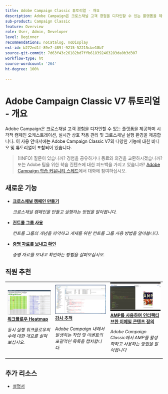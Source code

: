 ```yaml
---
title: Adobe Campaign Classic 튜토리얼 - 개요
description: Adobe Campaign은 크로스채널 고객 경험을 디자인할 수 있는 플랫폼을 제공하며 시각적 캠페인 오케스트레이션, 실시간 상호 작용 관리 및 크로스채널 실행 환경을 제공합니다. 이 사용 안내서에는 Adobe Campaign Standard의 다양한 기능과 성능에 대한 비디오 및 튜토리얼이 포함되어 있습니다.
sub-product: Campaign Classic
feature: Overview
role: User, Admin, Developer
level: Beginner
recommendations: noCatalog, noDisplay
exl-id: b272ed1f-89e7-489f-9215-52215cbe18b7
source-git-commit: 7d63f43c26182bd7ffb618392463283da0b3d307
workflow-type: ht
source-wordcount: '264'
ht-degree: 100%

---
```


# Adobe Campaign Classic V7 튜토리얼 - 개요

Adobe Campaign은 크로스채널 고객 경험을 디자인할 수 있는 플랫폼을 제공하며 시각적 캠페인 오케스트레이션, 실시간 상호 작용 관리 및 크로스채널 실행 환경을 제공합니다. 이 사용 안내서에는 Adobe Campaign Classic V7의 다양한 기능에 대한 비디오 및 튜토리얼이 포함되어 있습니다.

>[!INFO]
> 질문이 있습니까? 경험을 공유하거나 동료와 의견을 교환하시겠습니까? 또는 Adobe 팀을 위한 학습 컨텐츠에 대한 피드백을 가지고 있습니까? [Adobe Campaign 학습 커뮤니티 스레드](https://experienceleaguecommunities.adobe.com:443/t5/adobe-campaign-classic/join-the-discussion-on-adobe-campaign-learning/td-p/419096)에서 대화에 참여하십시오.

## 새로운 기능

* **[크로스채널 캠페인 만들기](/help/orchestrating-campaigns/cross-channel-campaigns.md)**

   *크로스채널 캠페인을 만들고 실행하는 방법을 알아봅니다.*

* **[컨트롤 그룹 사용](/help/sending-messages/email-channel/use-control-groups.md)**

   *컨트롤 그룹의 개념을 파악하고 게재를 위한 컨트롤 그룹 사용 방법을 알아봅니다.*

* **[증명 자료를 보내고 확인](/help/sending-messages/email-channel/send-and-validate-proofs.md)**

   *증명 자료를 보내고 확인하는 방법을 살펴보십시오.*


## 직원 추천

<table>
<tr>
  <td>
    <a href="./monitoring-campaign-classic/workflow-heatmap.md">
      <img alt="워크플로우 Heatmap(비디오)" src="./assets/workflow-heatmap.png"/>
    </a>
    <div>
      <a href="./monitoring-campaign-classic/workflow-heatmap.md">
    <strong>워크플로우 Heatmap</strong>
    </a>
    </div>
    <p>
    <em>동시 실행 워크플로우의 수에 대한 개요를 살펴보십시오.</em>
    <p>
  </td>
   <td>
    <a href="./monitoring-campaign-classic/audit-trail.md">
      <img alt="감사 추적(비디오)" src="./assets/acc-audit-trail-thumb.png" />
    </a>
    <div>
      <a href="./monitoring-campaign-classic/audit-trail.md">
    <strong>감사 추적</strong>
    </a>
    </div> 
    <p>
    <em>Adobe Campaign 내에서 발생하는 작업 및 이벤트의 포괄적인 목록을 캡처합니다.</em>
    <p>
  </td>
  <td>
    <a href="./sending-messages/email-channel/defining-interactive-email-content-with-amp.md">
      <img alt="AMP를 사용하여 인터랙티브한 이메일 콘텐츠 정의(비디오)" src="./assets/29940.png" />
    </a>
    <div>
      <a href="./sending-messages/email-channel/defining-interactive-email-content-with-amp.md">
    <strong>AMP를 사용하여 인터랙티브한 이메일 콘텐츠 정의</strong>
    </a>
    </div>
    <p>
    <em>Adobe Campaign Classic에서 AMP를 활성화하고 사용하는 방법을 알아봅니다 </em>
    <p>
  </td>
</tr>
</table>

## 추가 리소스

* [설명서](https://experienceleague.adobe.com/docs/campaign-classic/using/getting-started/starting-with-adobe-campaign/about-adobe-campaign-classic.html?lang=ko)
